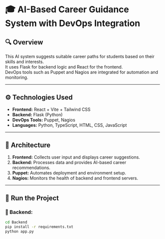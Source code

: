 # 🎓 AI-Based Career Guidance System with DevOps Integration

## 🔍 Overview
This AI system suggests suitable career paths for students based on their skills and interests.  
It uses Flask for backend logic and React for the frontend.  
DevOps tools such as Puppet and Nagios are integrated for automation and monitoring.

---

## ⚙️ Technologies Used
- **Frontend:** React + Vite + Tailwind CSS  
- **Backend:** Flask (Python)  
- **DevOps Tools:** Puppet, Nagios  
- **Languages:** Python, TypeScript, HTML, CSS, JavaScript  

---

## 🧩 Architecture
1. **Frontend:** Collects user input and displays career suggestions.  
2. **Backend:** Processes data and provides AI-based career recommendations.  
3. **Puppet:** Automates deployment and environment setup.  
4. **Nagios:** Monitors the health of backend and frontend servers.

---

## 🚀 Run the Project

### 🧠 Backend:
```bash
cd Backend
pip install -r requirements.txt
python app.py
